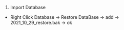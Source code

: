 1. Import Database
- Right Click Database -> Restore DataBase -> add -> 2021_10_29_restore.bak -> ok
